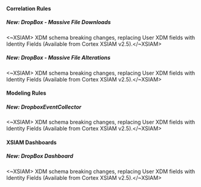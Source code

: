 
#### Correlation Rules

##### New: DropBox - Massive File Downloads

<~XSIAM> XDM schema breaking changes, replacing User XDM fields with Identity Fields (Available from Cortex XSIAM v2.5).</~XSIAM>
##### New: DropBox - Massive File Alterations

<~XSIAM> XDM schema breaking changes, replacing User XDM fields with Identity Fields (Available from Cortex XSIAM v2.5).</~XSIAM>

#### Modeling Rules

##### New: DropboxEventCollector

<~XSIAM> XDM schema breaking changes, replacing User XDM fields with Identity Fields (Available from Cortex XSIAM v2.5).</~XSIAM>

#### XSIAM Dashboards

##### New: DropBox Dashboard

<~XSIAM> XDM schema breaking changes, replacing User XDM fields with Identity Fields (Available from Cortex XSIAM v2.5).</~XSIAM>
